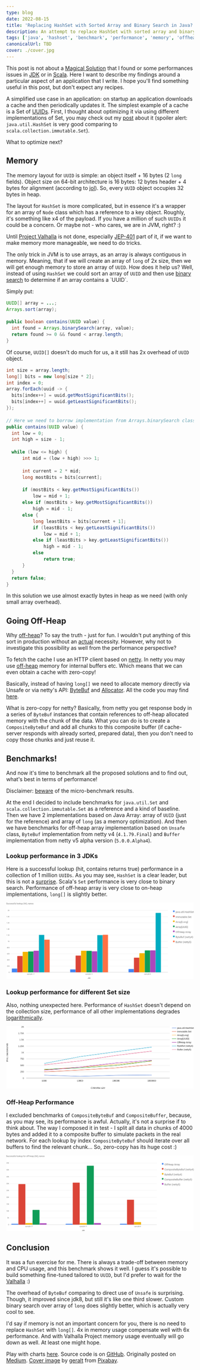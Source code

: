 ```yaml
---
type: blog
date: 2022-08-15
title: 'Replacing HashSet with Sorted Array and Binary Search in Java?'
description: An attempt to replace HashSet with sorted array and binary search for memory optimization. Including off-heap storage.
tags: ['java', 'hashset', 'benchmark', 'performance', 'memory', 'offheap']
canonicalUrl: TBD
cover: ./cover.jpg
---
```


This post is not about a [Magical Solution](https://en.wikipedia.org/wiki/No_Silver_Bullet) that I found or some performances issues in [JDK](/p/benchmarking-string-regionmatches/) or in [Scala](/p/map-performance-java-vs-scala/). Here I want to describe my findings around a particular aspect of an application that I write. I hope you'll find something useful in this post, but don't expect any recipes.

A simplified use case in an application: on startup an application downloads a cache and then periodically updates it. The simplest example of a cache is a Set of [UUIDs](https://cr.openjdk.java.net/~iris/se/17/latestSpec/api/java.base/java/util/UUID.html). First, I thought about optimizing it via using different implementations of Set, you may check out my [post](/p/map-performance-java-vs-scala) about it (spoiler alert: `java.util.HashSet` is very good comparing to `scala.collection.immutable.Set`).

What to optimize next?

## Memory

The memory layout for `UUID` is simple: an object itself + 16 bytes (2 `long` fields). Object size on 64-bit architecture is 16 bytes: 12 bytes header + 4 bytes for alignment (according to [jol](https://openjdk.org/projects/code-tools/jol/)). So, every `UUID` object occupies 32 bytes in heap.

The layout for `HashSet` is more complicated, but in essence it's a wrapper for an array of `Node` class which has a reference to a key object. Roughly, it's something like x4 of the payload. If you have a million of such `UUIDs` it could be a concern. Or maybe not - who cares, we are in JVM, right? :)

Until [Project Valhalla](https://openjdk.org/projects/valhalla/) is not done, especially [JEP-401](https://openjdk.org/jeps/401) part of it, if we want to make memory more manageable, we need to do tricks.

The only trick in JVM is to use arrays, as an array is always contiguous in memory. Meaning, that if we will create an array of `long` of 2x size, then we will get enough memory to store an array of `UUID`. How does it help us? Well, instead of using `HashSet` we could sort an array of `UUID` and then use [binary search](https://cr.openjdk.java.net/~iris/se/17/latestSpec/api/java.base/java/util/Arrays.html#binarySearch(T%5B%5D,T,java.util.Comparator)) to determine if an array contains a `UUID`.

Simply put:
```java
UUID[] array = ...;
Arrays.sort(array);

public boolean contains(UUID value) {
  int found = Arrays.binarySearch(array, value);
  return found >= 0 && found < array.length;
}
```

Of course, `UUID[]` doesn't do much for us, a it still has 2x overhead of `UUID` object.

```java
int size = array.length;
long[] bits = new long[size * 2];
int index = 0;
array.forEach(uuid -> {
  bits[index++] = uuid.getMostSignificantBits();
  bits[index++] = uuid.getLeastSignificantBits();
});

// Here we need to borrow implementation from Arrays.binarySearch class.
public contains(UUID value) {
  int low = 0;
  int high = size - 1;

  while (low <= high) {
      int mid = (low + high) >>> 1;

      int current = 2 * mid;
      long mostBits = bits[current];

      if (mostBits < key.getMostSignificantBits())
          low = mid + 1;
      else if (mostBits > key.getMostSignificantBits())
          high = mid - 1;
      else {
          long leastBits = bits[current + 1];
          if (leastBits < key.getLeastSignificantBits())
              low = mid + 1;
          else if (leastBits > key.getLeastSignificantBits())
              high = mid - 1;
          else
              return true;
      }
  }
  return false;
}
```

In this solution we use almost exactly bytes in heap as we need (with only small array overhead).

## Going Off-Heap

Why [off-heap](https://github.com/openjdk/jdk/blob/master/src/java.base/share/classes/jdk/internal/misc/Unsafe.java#L621)? To say the truth - just for fun. I wouldn't put anything of this sort in production without an [actual](https://blogs.oracle.com/javamagazine/post/the-unsafe-class-unsafe-at-any-speed) necessity. However, why not to investigate this possibility as well from the performance perspective?

To fetch the cache I use an HTTP client based on [netty](https://netty.io/). In netty you may use [off-heap](https://github.com/openjdk/jdk/blob/master/src/java.base/share/classes/jdk/internal/misc/Unsafe.java#L621) memory for internal buffers etc. Which means that we can even obtain a cache with zero-copy!

Basically, instead of having `long[]` we need to allocate memory directly via Unsafe or via netty's API: [ByteBuf](https://netty.io/4.1/api/io/netty/buffer/ByteBuf.html) and [Allocator](https://netty.io/4.1/api/io/netty/buffer/PooledByteBufAllocator.html). All the code you may find [here](https://github.com/dkomanov/stuff/tree/16685505efad45555f0f048601c049b028835fe0/src/com/komanov/offheap).

What is zero-copy for netty? Basically, from netty you get response body in a series of `ByteBuf` instances that contain references to off-heap allocated memory with the chunk of the data. What you can do is to create a `CompositeByteBuf` and add all chunks to this composite buffer (if cache-server responds with already sorted, prepared data), then you don't need to copy those chunks and just reuse it.

## Benchmarks!

And now it's time to benchmark all the proposed solutions and to find out, what's best in terms of performance!

Disclaimer: [beware](http://wiki.jvmlangsummit.com/images/1/1d/PerformanceAnxiety2010.pdf) of the micro-benchmark results.

At the end I decided to include benchmarks for `java.util.Set` and `scala.collection.immutable.Set` as a reference and a kind of baseline. Then we have 2 implementations based on Java Array: array of `UUID` (just for the reference) and array of `long` (as a memory optimization). And then we have benchmarks for off-heap array implementation based on `Unsafe` class, `ByteBuf` implementation from netty v4 (`4.1.79.Final`) and `Buffer` implementation from netty v5 alpha version (`5.0.0.Alpha4`).

### Lookup performance in 3 JDKs

Here is a successful lookup (hit, contains returns true) performance in a collection of 1 million `UUIDs`. As you may see, `HashSet` is a clear leader, but this is not a [surprise](/p/map-performance-java-vs-scala/). Scala's `Set` performance is very close to binary search. Performance of off-heap array is very close to on-heap implementations, `long[]` is slightly better.

![Successful Lookup on a set of 1M items, all JVMs](./chart-all-jdks.png)

### Lookup performance for different Set size

Also, nothing unexpected here. Performance of `HashSet` doesn't depend on the collection size, performance of all other implementations degrades [logarithmically](https://en.wikipedia.org/wiki/Binary_search_algorithm).

![Successful Lookup, all sizes, openjdk-17](./chart-all-sizes.png)

### Off-Heap Performance

I excluded benchmarks of `CompositeByteBuf` and `CompositeBuffer`, because, as you may see, its performance is awful. Actually, it's not a surprise if to think about. The way I composed it in test - I split all data in chunks of 4000 bytes and added it to a composite buffer to simulate packets in the real network. For each lookup by index `CompositeByteBuf` should iterate over all buffers to find the relevant chunk... So, zero-copy has its huge cost :)

![Successful Lookup on a set of 1M items, off-heap only](./chart-off-heap.png)

## Conclusion

It was a fun exercise for me. There is always a trade-off between memory and CPU usage, and this benchmark shows it well. I guess it's possible to build something fine-tuned tailored to `UUID`, but I'd prefer to wait for the [Valhalla](https://openjdk.org/projects/valhalla/) :)

The overhead of `ByteBuf` comparing to direct use of `Unsafe` is surprising. Though, it improved since jdk8, but still it's like one third slower. Custom binary search over array of `long` does slightly better, which is actually very cool to see.

I'd say if memory is not an important concern for you, there is no need to replace `HashSet` with `long[]`. 4x in memory usage compensate well with 6x performance. And with Valhalla Project memory usage eventually will go down as well. At least one might hope.


Play with charts [here](/charts/offheap-array). Source code is on [GitHub](https://github.com/dkomanov/stuff/blob/16685505efad45555f0f048601c049b028835fe0/src/com/komanov/offheap/jmh/Benchmarks.scala). Originally posted on [Medium](https://dkomanov.medium.com/map-performance-java-vs-scala-72fec18db020). [Cover image](https://pixabay.com/illustrations/binary-zero-one-digital-blue-797274/) by [geralt](https://pixabay.com/users/geralt-9301/) from [Pixabay](https://pixabay.com/).
